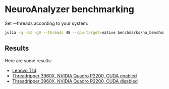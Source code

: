 # NeuroAnalyzer benchmarking

Set --threads according to your system:
```sh
julia -q -O3 -g0 --threads 48 --cpu-target=native benchmarks/na_benchmarking.jl > benchmarks/results.md
```

## Results

Here are some results:
- [Lenovo T14](benchmarks/t14_benchmark.md)
- [Threadripper 3960X, NVIDIA Quadro P2200, CUDA enabled](benchmarks/3960x_cuda_benchmark.md)
- [Threadripper 3960X, NVIDIA Quadro P2200, CUDA disabled](benchmarks/3960x_nocuda_benchmark.md)